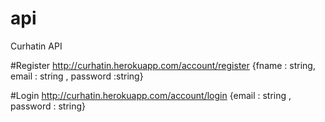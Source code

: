 # api
Curhatin API

#Register
http://curhatin.herokuapp.com/account/register
{fname : string, email : string , password :string}

#Login
http://curhatin.herokuapp.com/account/login
{email : string , password : string}
